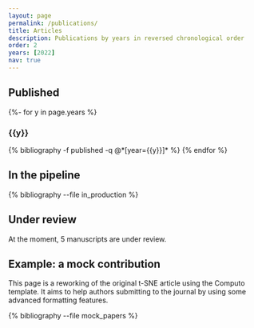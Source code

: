 ```yaml
---
layout: page
permalink: /publications/
title: Articles
description: Publications by years in reversed chronological order
order: 2
years: [2022]
nav: true
---
```


## Published

<div class="publications">

{%- for y in page.years %}
  <h3 class="year">{{y}}</h3>
  {% bibliography -f published -q @*[year={{y}}]* %}
{% endfor %}

</div>

## In the pipeline

<div class="publications">

{% bibliography --file in_production %}

</div>

## Under review

At the moment, 5 manuscripts are under review.

## Example: a mock contribution

This  page is  a reworking  of the  original t-SNE  article using  the
Computo template. It aims to help authors submitting to the journal by
using some advanced formatting features.

<div class="publications">

{% bibliography --file mock_papers %}

</div>

